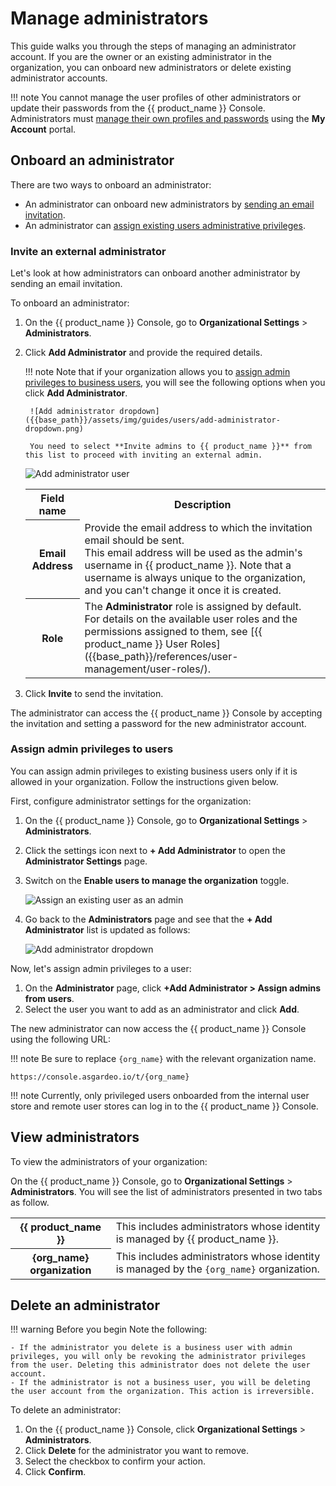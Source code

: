 # Manage administrators

This guide walks you through the steps of managing an administrator account. If you are the owner or an existing administrator in the organization, you can onboard new administrators or delete existing administrator accounts.

!!! note
    You cannot manage the user profiles of other administrators or update their passwords from the {{ product_name }} Console. Administrators must [manage their own profiles and passwords]({{base_path}}/guides/your-asgardeo/asgardeo-self-service/#change-password) using the **My Account** portal.

## Onboard an administrator

There are two ways to onboard an administrator:
- An administrator can onboard new administrators by [sending an email invitation](#invite-an-external-administrator).
- An administrator can [assign existing users administrative privileges](#assign-admin-privileges-to-users).

### Invite an external administrator
Let's look at how administrators can onboard another administrator by sending an email invitation.

To onboard an administrator:

1. On the {{ product_name }} Console, go to **Organizational Settings** > **Administrators**.

2. Click **Add Administrator** and provide the required details.

    !!! note
        Note that if your organization allows you to [assign admin privileges to business users](#assign-admin-privileges-to-users), you will see the following options when you click **Add Administrator**.

        ![Add administrator dropdown]({{base_path}}/assets/img/guides/users/add-administrator-dropdown.png)

        You need to select **Invite admins to {{ product_name }}** from this list to proceed with inviting an external admin.

    ![Add administrator user]({{base_path}}/assets/img/guides/users/add-administrator.png)

    <table>
        <tr>
            <th>Field name</th>
            <th>Description</th>
        </tr>
        <tr>
            <th>Email Address</th>
            <td>Provide the email address to which the invitation email should be sent. <br>This email address will be used as the admin's username in {{ product_name }}. Note that a username is always unique to the organization, and you can't change it once it is created.</td>
        </tr>
        <tr>
            <th>Role</th>
            <td>The <b>Administrator</b> role is assigned by default. <br>For details on the available user roles and the permissions assigned to them, see [{{ product_name }} User Roles]({{base_path}}/references/user-management/user-roles/).</td>
        </tr>
    </table>

3. Click **Invite** to send the invitation.


The administrator can access the {{ product_name }} Console by accepting the invitation and setting a password for the new administrator account.

### Assign admin privileges to users

You can assign admin privileges to existing business users only if it is allowed in your organization. Follow the instructions given below.

First, configure administrator settings for the organization:

1. On the {{ product_name }} Console, go to **Organizational Settings** > **Administrators**.

2. Click the settings icon next to **+ Add Administrator** to open the **Administrator Settings** page.

3. Switch on the **Enable users to manage the organization** toggle.

    ![Assign an existing user as an admin]({{base_path}}/assets/img/guides/users/enable-users-to-manage-organizations.png)

4. Go back to the **Administrators** page and see that the **+ Add Administrator** list is updated as follows:

    ![Add administrator dropdown]({{base_path}}/assets/img/guides/users/add-administrator-dropdown.png)

Now, let's assign admin privileges to a user:

1. On the **Administrator** page, click **+Add Administrator > Assign admins from users**.
2. Select the user you want to add as an administrator and click **Add**.

The new administrator can now access the {{ product_name }} Console using the following URL:

!!! note
    Be sure to replace `{org_name}` with the relevant organization name.

```
https://console.asgardeo.io/t/{org_name}
```

!!! note
    Currently, only privileged users onboarded from the internal user store and remote user stores can log in to the {{ product_name }} Console.

## View administrators
To view the administrators of your organization:

On the {{ product_name }} Console, go to **Organizational Settings** > **Administrators**. You will see the list of administrators presented in two tabs as follow.

<table>
    <tr>
        <th>{{ product_name }}</th>
        <td>This includes administrators whose identity is managed by {{ product_name }}.</td>
    </tr>
    <tr>
        <th>{org_name} organization</th>
        <td>This includes administrators whose identity is managed by the <code>{org_name}</code> organization.</td>
    </tr>
</table>

## Delete an administrator

!!! warning Before you begin
    Note the following:

    - If the administrator you delete is a business user with admin privileges, you will only be revoking the administrator privileges from the user. Deleting this administrator does not delete the user account.
    - If the administrator is not a business user, you will be deleting the user account from the organization. This action is irreversible.

To delete an administrator:

1. On the {{ product_name }} Console, click **Organizational Settings** > **Administrators**.
2. Click **Delete** for the administrator you want to remove.
3. Select the checkbox to confirm your action.
4. Click **Confirm**.
